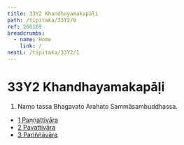 ```yaml
---
title: 33Y2 Khandhayamakapāḷi
path: /tipitaka/33Y2/0
ref: 266169
breadcrumbs:
  - name: Home
    link: /
nextL: /tipitaka/33Y2/1
---
```


# 33Y2 Khandhayamakapāḷi

1. Namo tassa Bhagavato Arahato Sammāsambuddhassa.

* [1 Paṇṇattivāra](/tipitaka/33Y2/1)
* [2 Pavattivāra](/tipitaka/33Y2/2)
* [3 Pariññāvāra](/tipitaka/33Y2/3)


